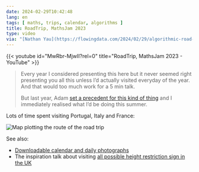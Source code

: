 ```yaml
---
date: 2024-02-29T10:42:48
lang: en
tags: [ maths, trips, calendar, algorithms ]
title: RoadTrip, MathsJam 2023
type: video
via: "[Nathan Yau](https://flowingdata.com/2024/02/29/algorithmic-road-trip-to-visit-a-street-named-after-each-day-of-the-year/)"
---
```


{{< youtube id="MwRbr-MjwII?rel=0" title="RoadTrip, MathsJam 2023 - YouTube" >}}

> Every year I considered presenting this here but it never seemed right presenting you all this unless I’d actually visited everyday of the year. And that would too much work for a 5 min talk.
>
> But last year, Adam [set a precedent for this kind of thing](https://www.mathsjam.com/assets/talks/2022/C%20Adam%20Townsend%20-%20How%20tall%20is%20that%20bridge.pdf) and I immediately realised what I’d be doing this summer.

Lots of time spent visiting Portugal, Italy and France: 

![Map plotting the route of the road trip](route.png)

See also:

* [Downloadable calendar and daily photographs](http://www.benguin.co.uk/2023/index.html)
* The inspiration talk about visiting [all possible height restriction sign in the UK](https://adamtownsend.com/heighthunt/)

